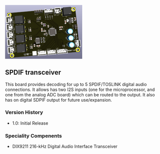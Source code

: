 <img src="screenshot.png" width="50%">

## SPDIF transceiver 

This board provides decoding for up to 5 SPDIF/TOSLINK digital audio connections.  It allows has two I2S inputs (one for the microprocessor, and one from the analog ADC board) which can be routed to the output.  It also has on digital SDPIF output for future use/expansion.

### Version History

- 1.0: Initial Release

### Speciality Compenents

* DIX9211 216-kHz Digital Audio Interface Transceiver